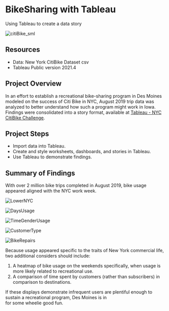 
# BikeSharing with Tableau
Using Tableau to create a data story

![citiBike_sml](https://user-images.githubusercontent.com/30667001/158973554-a847568e-1bcd-46ca-8a14-03cfb3523e47.png)

## Resources
* Data: New York CitiBike Dataset csv
* Tableau Public version 2021.4

## Project Overview
In an effort to establish a recreational bike-sharing program in Des Moines modeled on the success of Citi Bike in NYC, August 2019 trip data was analyzed to better understand how such a program might work in Iowa. Findings were consolidated into a story format, available at [Tableau - NYC CitiBike Challenge](https://public.tableau.com/app/profile/stephanie8808/viz/NYCCitibikeChallenge_16487439334420/NYCCitiBikeChallenge?publish=yes).

## Project Steps
*	Import data into Tableau.
*	Create and style worksheets, dashboards, and stories in Tableau.
*	Use Tableau to demonstrate findings.

## Summary of Findings
With over 2 million bike trips completed in August 2019, bike usage appeared aligned with the NYC work week.

![LowerNYC](https://user-images.githubusercontent.com/30667001/161117749-81037e47-0402-49d6-b421-e4c026d8946a.png)

![DaysUsage](https://user-images.githubusercontent.com/30667001/161117746-5f2a139e-87b7-4e88-8c3c-663d7c6f8b65.png)

![TimeGenderUsage](https://user-images.githubusercontent.com/30667001/161117758-6aeb4389-37e6-4804-8185-34da887d1b4d.png)

![CustomerType](https://user-images.githubusercontent.com/30667001/161117730-177c44f7-7c24-4a78-b8c6-f5cb0d5fe57d.png)

![BikeRepairs](https://user-images.githubusercontent.com/30667001/161118753-51bcfd10-f0df-4792-8f4f-4bb374899ee6.png)

Because usage appeared specific to the traits of New York commercial life, two additional considers should include:
1. A heatmap of bike usage on the weekends specifically, when usage is more likely related to recreational use.
2. A comparison of time spent by customers (rather than subscribers) in comparison to destinations.

If these displays demonstrate infrequent users are plentiful enough to sustain a recreational program, Des Moines is in </br> for some wheelie good fun.

